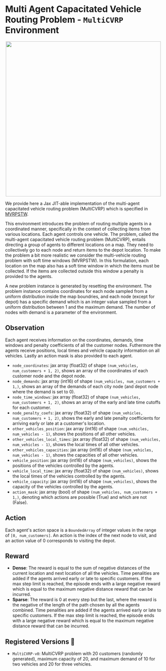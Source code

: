 # Multi Agent Capacitated Vehicle Routing Problem - `MultiCVRP` Environment

<p align="center">
        <img src="../img/multi_cvrp.png" width="500"/>
</p>

We provide here a Jax JIT-able implementation of the multi-agent capacitated vehicle routing problem
(MultiCVRP) which is specified in [MVRPSTW](https://arxiv.org/abs/2002.05513).


This environment introduces the problem of routing multiple agents in a coordinated manner, specifically in the context of collecting items from various locations. Each agent controls one vehicle. The problem, called the multi-agent capacitated vehicle routing problem (MultiCVRP), entails directing a group of agents to different locations on a map. They need to collectively go to each node and return items to the depot location. To make the problem a bit more realistic we consider the multi-vehicle routing problem with soft time windows (MVRPSTW). In this formulation, each location on the map also has a soft time window in which the items must be collected. If the items are collected outside this window a penalty is provided to the agents.

A new problem instance is generated by resetting the environment. The problem instance contains
coordinates for each node sampled from a uniform distribution inside the map boundries, and each node
(except for depot) has a specific demand which is an integer value sampled from a uniform
distribution between 1 and the maximum demand.
The number of nodes with demand is a parameter of the environment.

## Observation
Each agent receives information on the coordinates, demands, time windows and penalty coefficients of all the customer nodes. Futhermore the agents receive positions, local times and vehicle capacity information on all vehicles. Lastly an action mask is also provided to each agent.

- `node_coordinates`: jax array (float32) of shape `(num_vehicles, num_customers + 1, 2)`, shows an array of the coordinates of each customer node
and the depot node.
- `node_demands`: jax array (int16) of shape `(num_vehicles, num_customers + 1,)`, shows an array of the demands of each city node
(and depot node where the demand is set to 0).
- `node_time_windows`: jax array (float32) of shape `(num_vehicles, num_customers + 1, 2)`, shows an array of the early and late time cutoffs for each customer.
- `node_penalty_coefs`: jax array (float32) of shape `(num_vehicles, num_customers + 1, 2)`, shows the early and late penalty coefficients for arriving early or late at a customer's location.
- `other_vehicles_position`: jax array (int16) of shape `(num_vehicles, num_vehicles - 1)`, shows the positions of all other vehicles.
- `other_vehicles_local_times`: jax array (float32) of shape `(num_vehicles, num_vehicles - 1)`, shows the local times of all other vehicles.
- `other_vehicles_capacities`: jax array (int16) of shape `(num_vehicles, num_vehicles - 1)`, shows the capacities of all other vehicles.
- `vehicle_position`: jax array (int16) of shape `(num_vehicles)`, shows the positions of the vehicles controlled by the agents.
- `vehicle_local_time`: jax array (float32) of shape `(num_vehicles)`, shows the local times of the vehicles controlled by the agents.
- `vehicle_capacity`: jax array (int16) of shape `(num_vehicles)`, shows the capacity of the vehicles controlled by the agents.
- `action_mask`: jax array (bool) of shape `(num_vehicles, num_customers + 1,)`, denoting which actions are possible (True) and
which are not (False).

## Action
Each agent's action space is a `BoundedArray` of integer values in the range of `[0, num_customers]`. An action is the index of the
next node to visit, and an action value of 0 corresponds to visiting the depot.

## Reward
- **Dense**: The reward is equal to the sum of negative distances of the current location and next location of all the vehicles. Time penalities are added if the agents arrived early or late to specific customers. If the max step limit is reached, the episode ends with a large negative reward which is equal to the maximum negative distance reward that can be incurred.
- **Sparse**: The reward is 0 at every step but the last, where the reward is
the negative of the length of the path chosen by all the agents combined. Time penalities are added if the agents arrived early or late to specific customers. If the max step limit is reached, the episode ends with a large negative reward which is equal to the maximum negative distance reward that can be incurred.

## Registered Versions 📖
- `MultiCVRP-v0`: MultiCVRP problem with 20 customers (randomly generated), maximum capacity of 20, and maximum demand of 10 for two vehicles and 20 for three vehicles.
